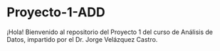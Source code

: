 # Proyecto-1-ADD
¡Hola! Bienvenido al repositorio del Proyecto 1 del curso de Análisis de Datos, impartido por el Dr. Jorge Velázquez Castro.
